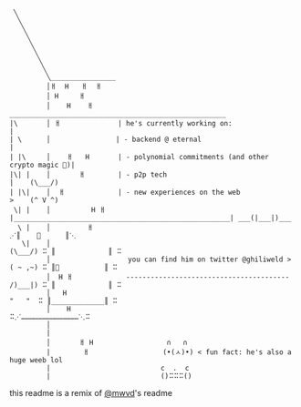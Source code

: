 <!--```
 ╲
  ╲
   ╲
    ╲
     ╲
      ╲
       ╲   ⁒⌮-----------------,
        ╲ r                    ⋱⠓ 
         | ╲___________________╱⠓⠓_________________
         │ ║ ghili↴      💤    ║⠭⠭
         │ ║     (\___/)       ║⠭⠭
         │ ║     (- V -)       ║⠭⠭ 
|\       │ ║   ➹▔▔▔▔▔▔▔▔▔▔▔▔>, ║⠭⠭   ______________________________________________________
| \      │ ║,〃               ⤵║⠭⠭  | he's currently working on:                          |
| |\     │ '                   ║⠭⠭  | - backend @ eternal                                 |
|\| |    │ ║              ⠤⠶   ║⠭⠭  | - polynomial commitments                            |    (\___/) 
| |\|    │ ║                   ║⠭⠭  | - new experiences on the web                        >    (^ V ^)               
 \| |    │ ║    ⠤⠶             ║⠭⠭  |_____________________________________________________| ___(|___|)___ 
  \ |    │ ║                   ║⠭⠭                                                        ⋰║    🍵      ║⋱        
   \|    │ ║                   ║⠭⠭                                               (\___/) ⠭ ║             ║ ⠭
         │ ║      ,゠⠭         ║⠭⠭     you can find him on twitter @ghiliweld >  ( ~ ,~) ⠭ ║🍜           ║ ⠭
         │ ║   ⠤⠶              ║⠭⠭    ----------------------------------------   /)___|) ⠭ ║             ║ ⠭
         │ │ ,'                ║⠭⠭                                                "   "  ⠭ ║_____________║ ⠭
         │ ╲,______.⠭⠭⠭⠭⠭⠭⠭_っ〃⠭⠭⠇    ⠭⠋                                               ⠭⋰……………………………………⋱⠭   
         │    '⠭⠭⠭⠭⠭⠭⠭⠭⠭⠭⠭⠭⠭  ⠙⠭⠭    ⠙⠭⠋                               
         |                                           
         │                            ∩   ∩
         |                           (•(ㅅ)•) < fun fact: he's also a huge weeb lol
         |                           c  .  c
         |                           ()⠭⠭⠭()
``` -->

```
 ╲
  ╲
   ╲           
    ╲            
     ╲
      ╲
       ╲
        ╲
         ╲________________
         │ￃ  H   ￃ  ￃ
         │ H     ￃ
         │    H    ￃ       _____________________________________________________
|\       │ ￃ              | he's currently working on:                          |
| \      │                | - backend @ eternal                                 |
| |\     │    ￃ   H       | - polynomial commitments (and other crypto magic 🔮)|
|\| |    │       ￃ        | - p2p tech                                          |    (\___/) 
| |\|    │  ￃ             | - new experiences on the web                        >    (^ V ^)               
 \| |    │          H ￃ   |_____________________________________________________| ___(|___|)___ 
  \ |    │         ￃ                                                            ⋰║    🍵      ║⋱        
   \|    │                                                             (\___/) ⠭ ║             ║ ⠭
         │                   you can find him on twitter @ghiliweld >  ( ~ ,~) ⠭ ║🍜           ║ ⠭
         │  H ￃ             ----------------------------------------   /)___|) ⠭ ║             ║ ⠭
         │   H                                                          "   "  ⠭ ║_____________║ ⠭
         │    H                                                                ⠭⋰……………………………………⋱⠭   
         │                               
         |                                           
         │       ￃ H                  ∩   ∩
         |        ￃ                  (•(ㅅ)•) < fun fact: he's also a huge weeb lol
         |                           c  .  c
         |                           ()⠭⠭⠭()
``` 
this readme is a remix of [@mwvd](https://github.com/mwvd)'s readme
